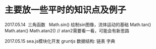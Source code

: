 # 主要放一些平时的知识点及例子

2017.05.14  三角函数  
	Math.sin() 	绘制sin图像，流体运动的基础
	Math.tan() 
	Math.atan() 
	Math.atan2() // atan2需要看一看，可能会有新思路
	
	
2017.05.15	sea.js模块化开发
		gruntjs 数据结构: 链表 字典


	
